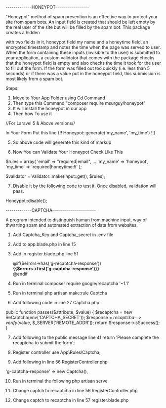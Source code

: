 
-------------HONEYPOT----------------- 

"Honeypot" method of spam prevention is an effective way to protect your site from spam bots.
An input field is created that should be left empty by the real user of the site but will be filled by the spam bot.
This package creates a hidden <DIV> with two fields in it, honeypot field my name and a honeytime field,
an encrypted timestamp and notes the time when the page was served to user. When the form containing these inputs (invisible to the user) 
is submitted to your application, a custom validator that comes with the package checks that the honeypot field is empty 
and also checks the time it took for the user to fill out the form. If the form was filled out too quickly (i.e. less than 5 seconds) 
or if there was a value put in the honeypot field, this submission is most likely from a spam bot.

Steps:

1) Move to Your App Folder using Cd Command
2) Then type this Command "composer require msurguy/honeypot"
3) It will install the honeypot in our app
4) Then how To use it 
   
   
//For Laravel 5 & Above versions//

   
In Your Form Put this line {!! Honeypot::generate('my_name', 'my_time') !!}



5) So above code will generate this kind of markup 

<div id="my_name_wrap" style="display:none;">
    <input name="my_name" type="text" value="" id="my_name">
    <input name="my_time" type="text" value="*************************************************************************">
</div>

6) Now You can Validate Your Honeypot Check Like This 


$rules = array(
    'email'     => "required|email",
    ...
    'my_name'   => 'honeypot',
    'my_time'   => 'required|honeytime:5'
);

$validator = Validator::make(Input::get(), $rules);


7) Disable it by the following code to test it. 
Once disabled, validation will pass.  

  Honeypot::disable();
  
  



-------------CAPTCHA----------------------

A program intended to distinguish human from machine input, 
way of thwarting spam and automated extraction of data from websites.

1) Add Captcha_Key and Captcha_secret in .env file

2) Add <script src='https://www.google.com/recaptcha/api.js'></script> to app.blade.php in line 15

3) Add in register.blade.php line 51
                               <div class="form-group row">
                                     <div class="col-md-6 offset-md-4">
                                         <div class="g-recaptcha" data-sitekey="{{env('CAPTCHA_KEY')}}"></div>
                                     @if($errors->has('g-recaptcha-response'))
                                         <span class="invalid-feedback" style="display:block">
                                             <strong>
                                                 {{$errors->first('g-captcha-response')}}
                                             </strong>
                                         </span>
                                         @endif
                                          </div>
 
 
4. Run in terminal 
composer require google/recaptcha '~1.1'  

5. Run in terminal 
php artisan make:rule Captcha 

6. Add following code in line 27 Captcha.php

public function passes($attribute, $value)
    {
        $recaptcha = new ReCaptcha(env('CAPTCHA_SECRET'));
        $response = $recaptcha->verify($value, $_SERVER['REMOTE_ADDR']);
        return $response->isSuccess();
    }

7. Add following to the public message line 41
return 'Please complete the recaptcha to submit the form';

8. Register controller 
use App\Rules\Captcha;

9. Add following in line 56 RegisterController.php

 'g-captcha-response' => new Captcha(),
 
10. Run in terminal the following 
php artisan serve 

11. Change captch to recaptcha in line 56 RegisterController.php

12.  Change captch to recaptcha in line 57 register.blade.php




